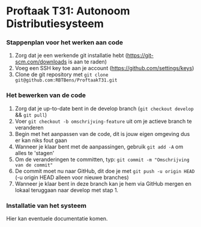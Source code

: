 # Proftaak T31: Autonoom Distributiesysteem

### Stappenplan voor het werken aan code
1. Zorg dat je een werkende git installatie hebt (https://git-scm.com/downloads is aan te raden)
2. Voeg een SSH key toe aan je account (https://github.com/settings/keys)
3. Clone de git repository met `git clone git@github.com:RBTBens/ProftaakT31.git`

### Het bewerken van de code
1. Zorg dat je up-to-date bent in de develop branch (`git checkout develop` && `git pull`)
2. Voer `git checkout -b omschrijving-feature` uit om je actieve branch te veranderen
3. Begin met het aanpassen van de code, dit is jouw eigen omgeving dus er kan niks fout gaan
4. Wanneer je klaar bent met de aanpassingen, gebruik `git add -A` om alles te 'stagen'
5. Om de veranderingen te committen, typ: `git commit -m "Omschrijving van de commit"`
6. De commit moet nu naar GitHub, dit doe je met `git push -u origin HEAD` (-u origin HEAD alleen voor nieuwe branches)
7. Wanneer je klaar bent in deze branch kan je hem via GitHub mergen en lokaal teruggaan naar develop met stap 1.


### Installatie van het systeem
Hier kan eventuele documentatie komen.
